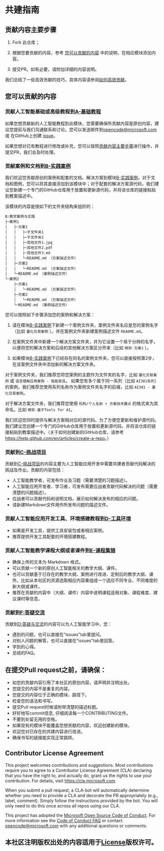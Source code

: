 # 共建指南

## 贡献内容主要步骤
   1. Fork 此仓库；

   1. 根据您要贡献的内容，参考 [您可以贡献的内容](#您可以贡献的内容) 中的说明，在相应模块添加内容。

   1. 提交PR。如有必要，请附加详细的内容说明。

   我们总结了一些高效贡献的技巧，具体内容请参阅[如何高效贡献](./contribute_efficiently.md)。

## 您可以贡献的内容

### 贡献人工智能基础或高级教程到[A-基础教程](./A-基础教程)
如果您想贡献新的人工智能教程到此模块，您需要确保所贡献内容是原创内容，建议您提前与我们沟通联系和讨论。您可以发送邮件到[opencode@microsoft.com](mailto:opencode@microsoft.com) 或 在GitHub上创建 [issue](https://github.com/Microsoft/ai-edu/issues)。

如果您想对已有教程进行修改或补充，您可以按照[贡献内容主要步骤](#贡献内容主要步骤)进行操作，并提交PR，我们会及时处理。

### 贡献案例和文档到[B-实践案例](./B-实践案例)
我们欢迎您贡献原创的案例和配套的文档、解决方案到模块[B-实践案例](./B-实践案例)。对于文档和图例，您可以将其直接添加到该模块中；对于配套的解决方案源代码，我们建议您新建一个专门的GitHub仓库用于放置和更新源代码，并将该仓库的链接粘贴到教案描述中。

该模块的内容是按如下的文件夹结构来组织的：
```
B:教学案例与实践
├─案例1
│   ├─方案1
│   │   ├─子文件夹1
│   │   ├─子文件夹2
│   │   ├─其他文件1.jpg
│   │   ├─其他文件2.pdf
│   │   ├─其他文件3.md
│   │   └─README.md （方案描述文件）
│   ├─方案2
│   │   └─README.md （方案描述文件）
│   └─README.md （案例描述文件）
└─案例2
    ├─方案1
    │   └─README.md （方案描述文件）
    ├─方案2
    │   └─README.md （方案描述文件）
    └─README.md （案例描述文件）
```

您可以按照如下步骤添加您的案例和解决方案：

1. 请在模块[B-实践案例](./B-实践案例)下新建一个案例文件夹，案例文件夹名应是您的案例名字（比如 `量化交易案例` ）。并在案例文件夹新建案例描述文件 `README.md`。

1. 在案例文件夹中新建一个解决方案文件夹，并为它设置一个易于分辨的名字，以便将您的解决方案和后续的其他解决方案区分开来（比如 `微软-方案1` ）。

1. 如果模块[B-实践案例](./B-实践案例)下已经存在同名的案例文件夹，您可以直接按照第2步，在该案例文件夹中添加新的解决方案文件夹。

对于案例文件夹，我们推荐您将您案例的主题作为文件夹的名字，比如 `量化交易案例` 或 `语言理解应用案例 - 智能家具`。
如果您有多个属于同一系列（比如 `AI301系列`）的案例，我们推荐您使用系列名称作为案例文件夹名字的前缀，比如 `AI301 - 量化交易案例`。

对于解决方案文件夹，我们推荐您使用 `机构/个人名称 + 方案技术要点` 的格式来为其命名。比如 `微软-基于Tools for AI`。

我们欢迎您同时提供与解决方案相对应的源代码。为了方便您更新和维护源代码，我们建议您创建一个专门的GitHub仓库用于放置和更新源代码，并将该仓库的链接粘贴到教案描述中。（关于如何创建新的GitHub仓库，请参考<https://help.github.com/en/articles/create-a-repo>。）

### 贡献到[C-挑战项目](./C-挑战项目)
贡献到[C-挑战项目](./C-挑战项目)的内容主要为人工智能应用开发中需要共建者贡献代码解决的挑战及作业。贡献的内容包括：
   - 人工智能教学者，可发布作业及习题（需要清楚的习题描述）。
   - 人工智能应用开发者、学习者，可发布需要应战者贡献代码解决的问题（需要清楚的问题描述）。
   - 应战者可以贡献代码和说明文档，展示如何解决发布的相应的问题。
   - 请新建Markdown文件用作所发布问题的描述文件。

### 贡献人工智能应用开发工具、环境搭建教程到[D-工具环境](./D-工具环境)
   - 如果是开发工具，提供工具安装包或者相应案例。
   - 推荐提供开发工具配套的环境搭建教程。

### 贡献人工智能教学课程大纲或者课件到[E-课程集锦](./E-课程集锦)
   - 确保上传的文本为 Markdown 格式。
   - 可以贡献一个新的原创人工智能相关的教学大纲、课件。
   - 也可以贡献基于已存在的教学大纲、案例进行改进、定制后的教学大纲、课件。比如从本社区的资源选取相应内容重组成一个适应不同专业、不同难度的新大纲或课件。
   - 推荐在贡献的内容中（大纲、课件）内容中说明课程适用对象、课程难度、建议课时等信息。

### 贡献到[F:答疑交流](./F-答疑交流)
贡献到[D:答疑与交流](./D-答疑与交流)的内容可以为人工智能学习中，您：
   - 遇到的问题，也可以直接在“issues”tab里提问。
   - 对别人问题的解答，也可以直接在“issues”tab里回答。
   - 学到的心得。
   - 总结的FAQ。

## 在提交Pull request之前，请确保：
   - 如您的贡献内容引用了本社区的原创内容，请声明并注明出处。
   - 您提交的内容不是重复的内容。
   - 您提交的内容位于正确的模块、路径下。
   - 检查您的语法和书写。
   - 提交Pull request时候请附带清楚的描述标题。
   - 好好地写commit信息, 仔细阅读每一个CONTRIBUTING文件。 
   - 不要到处留无用的空格。
   - 如果现有的模块不能覆盖您想贡献的内容，欢迎创建新的模块。
   - 欢迎您对已存在的共建内容进行改进。
   - 确保书写的链接能实现正常跳转。
  
## Contributor License Agreement

This project welcomes contributions and suggestions.  Most contributions require you to agree to a
Contributor License Agreement (CLA) declaring that you have the right to, and actually do, grant us
the rights to use your contribution. For details, visit https://cla.microsoft.com.

When you submit a pull request, a CLA-bot will automatically determine whether you need to provide
a CLA and decorate the PR appropriately (e.g., label, comment). Simply follow the instructions
provided by the bot. You will only need to do this once across all repos using our CLA.

This project has adopted the [Microsoft Open Source Code of Conduct](https://opensource.microsoft.com/codeofconduct/).
For more information see the [Code of Conduct FAQ](https://opensource.microsoft.com/codeofconduct/faq/) or
contact [opencode@microsoft.com](mailto:opencode@microsoft.com) with any additional questions or comments.

## 本社区注明版权出处的内容适用于[License](./LICENSE.md)版权许可。